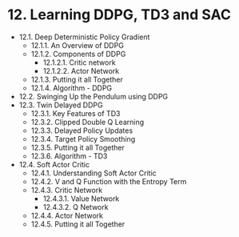 # 12. Learning DDPG, TD3 and SAC
* 12.1. Deep Deterministic Policy Gradient
   * 12.1.1. An Overview of DDPG
   * 12.1.2. Components of DDPG
      * 12.1.2.1. Critic network
      * 12.1.2.2. Actor Network
    * 12.1.3. Putting it all Together
    * 12.1.4. Algorithm - DDPG
* 12.2. Swinging Up the Pendulum using DDPG
* 12.3. Twin Delayed DDPG
   * 12.3.1. Key Features of TD3
   * 12.3.2. Clipped Double Q Learning
   * 12.3.3. Delayed Policy Updates
   * 12.3.4. Target Policy Smoothing
   * 12.3.5. Putting it all Together
   * 12.3.6. Algorithm - TD3
* 12.4. Soft Actor Critic
   * 12.4.1. Understanding Soft Actor Critic
   * 12.4.2. V and Q Function with the Entropy Term
   * 12.4.3. Critic Network
      * 12.4.3.1. Value Network
      * 12.4.3.2. Q Network
   * 12.4.4. Actor Network
   * 12.4.5. Putting it all Together